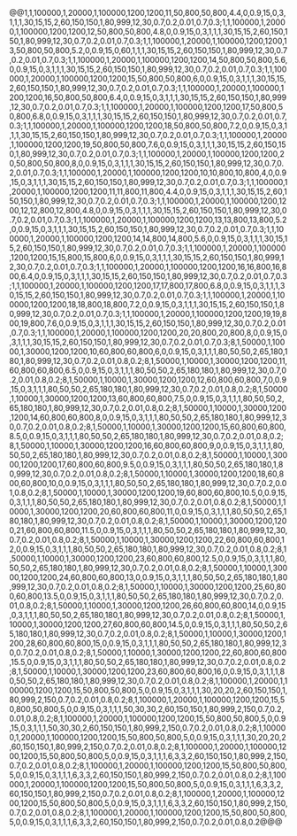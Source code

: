 @@1,1,100000,1,20000,1,100000,1200,1200,11,50,800,50,800,4.4,0,0.9,15,0,3,1,1,1,30,15,15,2,60,150,150,1,80,999,12,30,0.7,0.2,0.01,0.7,0.3;1,1,100000,1,20000,1,100000,1200,1200,12,50,800,50,800,4.8,0,0.9,15,0,3,1,1,1,30,15,15,2,60,150,150,1,80,999,12,30,0.7,0.2,0.01,0.7,0.3;1,1,100000,1,20000,1,100000,1200,1200,13,50,800,50,800,5.2,0,0.9,15,0,60,1,1,1,30,15,15,2,60,150,150,1,80,999,12,30,0.7,0.2,0.01,0.7,0.3;1,1,100000,1,20000,1,100000,1200,1200,14,50,800,50,800,5.6,0,0.9,15,0,3,1,1,1,30,15,15,2,60,150,150,1,80,999,12,30,0.7,0.2,0.01,0.7,0.3;1,1,100000,1,20000,1,100000,1200,1200,15,50,800,50,800,6,0,0.9,15,0,3,1,1,1,30,15,15,2,60,150,150,1,80,999,12,30,0.7,0.2,0.01,0.7,0.3;1,1,100000,1,20000,1,100000,1200,1200,16,50,800,50,800,6.4,0,0.9,15,0,3,1,1,1,30,15,15,2,60,150,150,1,80,999,12,30,0.7,0.2,0.01,0.7,0.3;1,1,100000,1,20000,1,100000,1200,1200,17,50,800,50,800,6.8,0,0.9,15,0,3,1,1,1,30,15,15,2,60,150,150,1,80,999,12,30,0.7,0.2,0.01,0.7,0.3;1,1,100000,1,20000,1,100000,1200,1200,18,50,800,50,800,7.2,0,0.9,15,0,3,1,1,1,30,15,15,2,60,150,150,1,80,999,12,30,0.7,0.2,0.01,0.7,0.3;1,1,100000,1,20000,1,100000,1200,1200,19,50,800,50,800,7.6,0,0.9,15,0,3,1,1,1,30,15,15,2,60,150,150,1,80,999,12,30,0.7,0.2,0.01,0.7,0.3;1,1,100000,1,20000,1,100000,1200,1200,20,50,800,50,800,8,0,0.9,15,0,3,1,1,1,30,15,15,2,60,150,150,1,80,999,12,30,0.7,0.2,0.01,0.7,0.3;1,1,100000,1,20000,1,100000,1200,1200,10,10,800,10,800,4,0,0.9,15,0,3,1,1,1,30,15,15,2,60,150,150,1,80,999,12,30,0.7,0.2,0.01,0.7,0.3;1,1,100000,1,20000,1,100000,1200,1200,11,11,800,11,800,4.4,0,0.9,15,0,3,1,1,1,30,15,15,2,60,150,150,1,80,999,12,30,0.7,0.2,0.01,0.7,0.3;1,1,100000,1,20000,1,100000,1200,1200,12,12,800,12,800,4.8,0,0.9,15,0,3,1,1,1,30,15,15,2,60,150,150,1,80,999,12,30,0.7,0.2,0.01,0.7,0.3;1,1,100000,1,20000,1,100000,1200,1200,13,13,800,13,800,5.2,0,0.9,15,0,3,1,1,1,30,15,15,2,60,150,150,1,80,999,12,30,0.7,0.2,0.01,0.7,0.3;1,1,100000,1,20000,1,100000,1200,1200,14,14,800,14,800,5.6,0,0.9,15,0,3,1,1,1,30,15,15,2,60,150,150,1,80,999,12,30,0.7,0.2,0.01,0.7,0.3;1,1,100000,1,20000,1,100000,1200,1200,15,15,800,15,800,6,0,0.9,15,0,3,1,1,1,30,15,15,2,60,150,150,1,80,999,12,30,0.7,0.2,0.01,0.7,0.3;1,1,100000,1,20000,1,100000,1200,1200,16,16,800,16,800,6.4,0,0.9,15,0,3,1,1,1,30,15,15,2,60,150,150,1,80,999,12,30,0.7,0.2,0.01,0.7,0.3;1,1,100000,1,20000,1,100000,1200,1200,17,17,800,17,800,6.8,0,0.9,15,0,3,1,1,1,30,15,15,2,60,150,150,1,80,999,12,30,0.7,0.2,0.01,0.7,0.3;1,1,100000,1,20000,1,100000,1200,1200,18,18,800,18,800,7.2,0,0.9,15,0,3,1,1,1,30,15,15,2,60,150,150,1,80,999,12,30,0.7,0.2,0.01,0.7,0.3;1,1,100000,1,20000,1,100000,1200,1200,19,19,800,19,800,7.6,0,0.9,15,0,3,1,1,1,30,15,15,2,60,150,150,1,80,999,12,30,0.7,0.2,0.01,0.7,0.3;1,1,100000,1,20000,1,100000,1200,1200,20,20,800,20,800,8,0,0.9,15,0,3,1,1,1,30,15,15,2,60,150,150,1,80,999,12,30,0.7,0.2,0.01,0.7,0.3;8,1,50000,1,10000,1,30000,1200,1200,10,60,800,60,800,6,0,0.9,15,0,3,1,1,1,80,50,50,2,65,180,180,1,80,999,12,30,0.7,0.2,0.01,0.8,0.2;8,1,50000,1,10000,1,30000,1200,1200,11,60,800,60,800,6.5,0,0.9,15,0,3,1,1,1,80,50,50,2,65,180,180,1,80,999,12,30,0.7,0.2,0.01,0.8,0.2;8,1,50000,1,10000,1,30000,1200,1200,12,60,800,60,800,7,0,0.9,15,0,3,1,1,1,80,50,50,2,65,180,180,1,80,999,12,30,0.7,0.2,0.01,0.8,0.2;8,1,50000,1,10000,1,30000,1200,1200,13,60,800,60,800,7.5,0,0.9,15,0,3,1,1,1,80,50,50,2,65,180,180,1,80,999,12,30,0.7,0.2,0.01,0.8,0.2;8,1,50000,1,10000,1,30000,1200,1200,14,60,800,60,800,8,0,0.9,15,0,3,1,1,1,80,50,50,2,65,180,180,1,80,999,12,30,0.7,0.2,0.01,0.8,0.2;8,1,50000,1,10000,1,30000,1200,1200,15,60,800,60,800,8.5,0,0.9,15,0,3,1,1,1,80,50,50,2,65,180,180,1,80,999,12,30,0.7,0.2,0.01,0.8,0.2;8,1,50000,1,10000,1,30000,1200,1200,16,60,800,60,800,9,0,0.9,15,0,3,1,1,1,80,50,50,2,65,180,180,1,80,999,12,30,0.7,0.2,0.01,0.8,0.2;8,1,50000,1,10000,1,30000,1200,1200,17,60,800,60,800,9.5,0,0.9,15,0,3,1,1,1,80,50,50,2,65,180,180,1,80,999,12,30,0.7,0.2,0.01,0.8,0.2;8,1,50000,1,10000,1,30000,1200,1200,18,60,800,60,800,10,0,0.9,15,0,3,1,1,1,80,50,50,2,65,180,180,1,80,999,12,30,0.7,0.2,0.01,0.8,0.2;8,1,50000,1,10000,1,30000,1200,1200,19,60,800,60,800,10.5,0,0.9,15,0,3,1,1,1,80,50,50,2,65,180,180,1,80,999,12,30,0.7,0.2,0.01,0.8,0.2;8,1,50000,1,10000,1,30000,1200,1200,20,60,800,60,800,11,0,0.9,15,0,3,1,1,1,80,50,50,2,65,180,180,1,80,999,12,30,0.7,0.2,0.01,0.8,0.2;8,1,50000,1,10000,1,30000,1200,1200,21,60,800,60,800,11.5,0,0.9,15,0,3,1,1,1,80,50,50,2,65,180,180,1,80,999,12,30,0.7,0.2,0.01,0.8,0.2;8,1,50000,1,10000,1,30000,1200,1200,22,60,800,60,800,12,0,0.9,15,0,3,1,1,1,80,50,50,2,65,180,180,1,80,999,12,30,0.7,0.2,0.01,0.8,0.2;8,1,50000,1,10000,1,30000,1200,1200,23,60,800,60,800,12.5,0,0.9,15,0,3,1,1,1,80,50,50,2,65,180,180,1,80,999,12,30,0.7,0.2,0.01,0.8,0.2;8,1,50000,1,10000,1,30000,1200,1200,24,60,800,60,800,13,0,0.9,15,0,3,1,1,1,80,50,50,2,65,180,180,1,80,999,12,30,0.7,0.2,0.01,0.8,0.2;8,1,50000,1,10000,1,30000,1200,1200,25,60,800,60,800,13.5,0,0.9,15,0,3,1,1,1,80,50,50,2,65,180,180,1,80,999,12,30,0.7,0.2,0.01,0.8,0.2;8,1,50000,1,10000,1,30000,1200,1200,26,60,800,60,800,14,0,0.9,15,0,3,1,1,1,80,50,50,2,65,180,180,1,80,999,12,30,0.7,0.2,0.01,0.8,0.2;8,1,50000,1,10000,1,30000,1200,1200,27,60,800,60,800,14.5,0,0.9,15,0,3,1,1,1,80,50,50,2,65,180,180,1,80,999,12,30,0.7,0.2,0.01,0.8,0.2;8,1,50000,1,10000,1,30000,1200,1200,28,60,800,60,800,15,0,0.9,15,0,3,1,1,1,80,50,50,2,65,180,180,1,80,999,12,30,0.7,0.2,0.01,0.8,0.2;8,1,50000,1,10000,1,30000,1200,1200,22,60,800,60,800,15.5,0,0.9,15,0,3,1,1,1,80,50,50,2,65,180,180,1,80,999,12,30,0.7,0.2,0.01,0.8,0.2;8,1,50000,1,10000,1,30000,1200,1200,23,60,800,60,800,16,0,0.9,15,0,3,1,1,1,80,50,50,2,65,180,180,1,80,999,12,30,0.7,0.2,0.01,0.8,0.2;8,1,100000,1,20000,1,100000,1200,1200,15,50,800,50,800,5,0,0.9,15,0,3,1,1,1,30,20,20,2,60,150,150,1,80,999,2,150,0.7,0.2,0.01,0.8,0.2;8,1,100000,1,20000,1,100000,1200,1200,15,50,800,50,800,5,0,0.9,15,0,3,1,1,1,50,30,30,2,60,150,150,1,80,999,2,150,0.7,0.2,0.01,0.8,0.2;8,1,100000,1,20000,1,100000,1200,1200,15,50,800,50,800,5,0,0.9,15,0,3,1,1,1,50,30,30,2,60,150,150,1,80,999,2,150,0.7,0.2,0.01,0.8,0.2;8,1,100000,1,20000,1,100000,1200,1200,15,50,800,50,800,5,0,0.9,15,0,3,1,1,1,30,20,20,2,60,150,150,1,80,999,2,150,0.7,0.2,0.01,0.8,0.2;8,1,100000,1,20000,1,100000,1200,1200,15,50,800,50,800,5,0,0.9,15,0,3,1,1,1,6,3,3,2,60,150,150,1,80,999,2,150,0.7,0.2,0.01,0.8,0.2;8,1,100000,1,20000,1,100000,1200,1200,15,50,800,50,800,5,0,0.9,15,0,3,1,1,1,6,3,3,2,60,150,150,1,80,999,2,150,0.7,0.2,0.01,0.8,0.2;8,1,100000,1,20000,1,100000,1200,1200,15,50,800,50,800,5,0,0.9,15,0,3,1,1,1,6,3,3,2,60,150,150,1,80,999,2,150,0.7,0.2,0.01,0.8,0.2;8,1,100000,1,20000,1,100000,1200,1200,15,50,800,50,800,5,0,0.9,15,0,3,1,1,1,6,3,3,2,60,150,150,1,80,999,2,150,0.7,0.2,0.01,0.8,0.2;8,1,100000,1,20000,1,100000,1200,1200,15,50,800,50,800,5,0,0.9,15,0,3,1,1,1,6,3,3,2,60,150,150,1,80,999,2,150,0.7,0.2,0.01,0.8,0.2@@@

